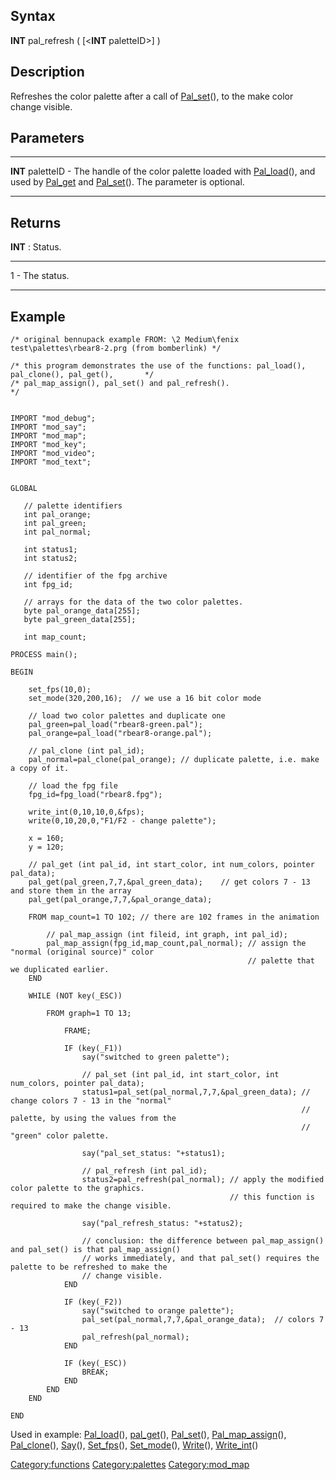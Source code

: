 Syntax
------

**INT** pal\_refresh ( \[&lt;**INT** paletteID&gt;\] )

Description
-----------

Refreshes the color palette after a call of
[Pal\_set](Pal_set "wikilink")(), to the make color change visible.

Parameters
----------

  ------------------- -----------------------------------------------------------------------------------------------------------------------------------------------------------------------------------------------
  **INT** paletteID   - The handle of the color palette loaded with [Pal\_load](Pal_load "wikilink")(), and used by [Pal\_get](Pal_get "wikilink") and [Pal\_set](Pal_set "wikilink")(). The parameter is optional.
  ------------------- -----------------------------------------------------------------------------------------------------------------------------------------------------------------------------------------------

Returns
-------

**INT** : Status.

  --- ---------------
  1   - The status.
  --- ---------------

Example
-------


    /* original bennupack example FROM: \2 Medium\fenix test\palettes\rbear8-2.prg (from bomberlink) */

    /* this program demonstrates the use of the functions: pal_load(), pal_clone(), pal_get(),       */
    /* pal_map_assign(), pal_set() and pal_refresh().                                                */


    IMPORT "mod_debug";
    IMPORT "mod_say";
    IMPORT "mod_map";
    IMPORT "mod_key";
    IMPORT "mod_video";
    IMPORT "mod_text";


    GLOBAL
       
       // palette identifiers
       int pal_orange;
       int pal_green;
       int pal_normal;
       
       int status1;
       int status2;
       
       // identifier of the fpg archive
       int fpg_id;
       
       // arrays for the data of the two color palettes.
       byte pal_orange_data[255]; 
       byte pal_green_data[255];  
       
       int map_count;

    PROCESS main();

    BEGIN

        set_fps(10,0);
        set_mode(320,200,16);  // we use a 16 bit color mode

        // load two color palettes and duplicate one
        pal_green=pal_load("rbear8-green.pal");
        pal_orange=pal_load("rbear8-orange.pal");
        
        // pal_clone (int pal_id);
        pal_normal=pal_clone(pal_orange); // duplicate palette, i.e. make a copy of it.

        // load the fpg file
        fpg_id=fpg_load("rbear8.fpg");

        write_int(0,10,10,0,&fps);
        write(0,10,20,0,"F1/F2 - change palette");

        x = 160;
        y = 120;

        // pal_get (int pal_id, int start_color, int num_colors, pointer pal_data);
        pal_get(pal_green,7,7,&pal_green_data);    // get colors 7 - 13 and store them in the array
        pal_get(pal_orange,7,7,&pal_orange_data);        

        FROM map_count=1 TO 102; // there are 102 frames in the animation
            
            // pal_map_assign (int fileid, int graph, int pal_id);
            pal_map_assign(fpg_id,map_count,pal_normal); // assign the "normal (original source)" color 
                                                         // palette that we duplicated earlier.
        END

        WHILE (NOT key(_ESC))
        
            FROM graph=1 TO 13;
            
                FRAME;
                
                IF (key(_F1))
                    say("switched to green palette");
                    
                    // pal_set (int pal_id, int start_color, int num_colors, pointer pal_data);
                    status1=pal_set(pal_normal,7,7,&pal_green_data); // change colors 7 - 13 in the "normal" 
                                                                     // palette, by using the values from the
                                                                     // "green" color palette.

                    say("pal_set_status: "+status1);                                                                 
                    
                    // pal_refresh (int pal_id);
                    status2=pal_refresh(pal_normal); // apply the modified color palette to the graphics.
                                                     // this function is required to make the change visible.  

                    say("pal_refresh_status: "+status2);                                                   

                    // conclusion: the difference between pal_map_assign() and pal_set() is that pal_map_assign()
                    // works immediately, and that pal_set() requires the palette to be refreshed to make the 
                    // change visible.                
                END
                
                IF (key(_F2))
                    say("switched to orange palette");
                    pal_set(pal_normal,7,7,&pal_orange_data);  // colors 7 - 13
                    pal_refresh(pal_normal);
                END
                
                IF (key(_ESC)) 
                    BREAK; 
                END
            END
        END

    END

Used in example: [Pal\_load](Pal_load "wikilink")(),
[pal\_get](pal_get "wikilink")(), [Pal\_set](Pal_set "wikilink")(),
[Pal\_map\_assign](Pal_map_assign "wikilink")(),
[Pal\_clone](Pal_clone "wikilink")(), [Say](Say "wikilink")(),
[Set\_fps](Set_fps "wikilink")(), [Set\_mode](Set_mode "wikilink")(),
[Write](Write "wikilink")(), [Write\_int](Write_int "wikilink")()

<Category:functions> <Category:palettes> <Category:mod_map>

